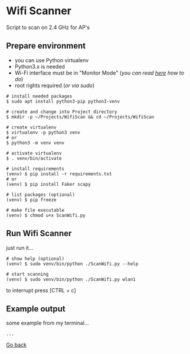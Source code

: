 # Wifi Scanner

Script to scan on 2.4 GHz for AP's

## Prepare environment

- you can use Python virtualenv
- Python3.x is needed
- Wi-Fi interface must be in "Monitor Mode" (_you can read [here](https://softwaretester.info/wifi-monitor-mode-basics/) how to do_)
- root rights required (_or via sudo_)

```shell
# install needed packages
$ sudo apt install python3-pip python3-venv

# create and change into Project directory
$ mkdir -p ~/Projects/WifiScan && cd ~/Projects/WifiScan

# create virtualenv
$ virtualenv -p python3 venv
# or
$ python3 -m venv venv

# activate virtualenv
$ . venv/bin/activate

# install requirements
(venv) $ pip install -r requirements.txt
# or
(venv) $ pip install Faker scapy

# list packages (optional)
(venv) $ pip freeze

# make file executable
(venv) $ chmod u+x ScanWifi.py 
```

## Run Wifi Scanner

just run it...

```shell
# show help (optional)
(venv) $ sudo venv/bin/python ./ScanWifi.py --help

# start scanning
(venv) $ sudo venv/bin/python ./ScanWifi.py wlan1
```

to interrupt press [CTRL + c]

## Example output

some example from my terminal...

```shell
...
```

[Go back](../README.md)
